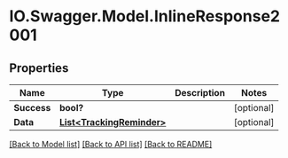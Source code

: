 # IO.Swagger.Model.InlineResponse2001
## Properties

Name | Type | Description | Notes
------------ | ------------- | ------------- | -------------
**Success** | **bool?** |  | [optional] 
**Data** | [**List&lt;TrackingReminder&gt;**](TrackingReminder.md) |  | [optional] 

[[Back to Model list]](../README.md#documentation-for-models) [[Back to API list]](../README.md#documentation-for-api-endpoints) [[Back to README]](../README.md)

